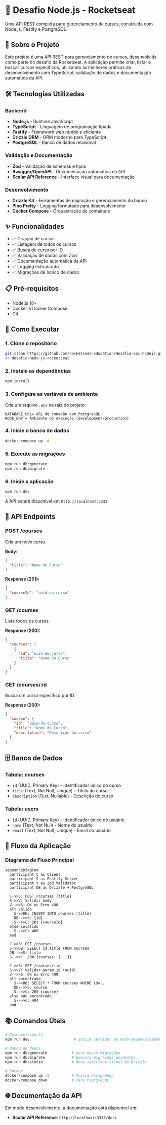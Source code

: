 # 🚀 Desafio Node.js - Rocketseat

Uma API REST completa para gerenciamento de cursos, construída com Node.js, Fastify e PostgreSQL.

## 🎯 Sobre o Projeto

Este projeto é uma API REST para gerenciamento de cursos, desenvolvida como parte do desafio da Rocketseat. A aplicação permite criar, listar e buscar cursos específicos, utilizando as melhores práticas de desenvolvimento com TypeScript, validação de dados e documentação automática da API.

## 🛠️ Tecnologias Utilizadas

### Backend
- **Node.js** - Runtime JavaScript
- **TypeScript** - Linguagem de programação tipada
- **Fastify** - Framework web rápido e eficiente
- **Drizzle ORM** - ORM moderno para TypeScript
- **PostgreSQL** - Banco de dados relacional

### Validação e Documentação
- **Zod** - Validação de schemas e tipos
- **Swagger/OpenAPI** - Documentação automática da API
- **Scalar API Reference** - Interface visual para documentação

### Desenvolvimento
- **Drizzle Kit** - Ferramentas de migração e gerenciamento do banco
- **Pino Pretty** - Logging formatado para desenvolvimento
- **Docker Compose** - Orquestração de containers

## ✨ Funcionalidades

- ✅ Criação de cursos
- ✅ Listagem de todos os cursos
- ✅ Busca de curso por ID
- ✅ Validação de dados com Zod
- ✅ Documentação automática da API
- ✅ Logging estruturado
- ✅ Migrações de banco de dados

## 📋 Pré-requisitos

- Node.js 18+ 
- Docker e Docker Compose
- Git

## 🚀 Como Executar

### 1. Clone o repositório
```bash
git clone https://github.com/rocketseat-education/desafio-api-nodejs.git
cd desafio-node-js-rocketseat
```

### 2. Instale as dependências
```bash
npm install
```

### 3. Configure as variáveis de ambiente
Crie um arquivo `.env` na raiz do projeto:
```env
DATABASE_URL= URL de conexão com PostgreSQL
NODE_ENV = Ambiente de execução (development/production)
```

### 4. Inicie o banco de dados
```bash
docker-compose up -d
```

### 5. Execute as migrações
```bash
npm run db:generate
npm run db:migrate
```

### 6. Inicie a aplicação
```bash
npm run dev
```

A API estará disponível em `http://localhost:3333`

## 🔌 API Endpoints

### POST /courses
Cria um novo curso.

**Body:**
```json
{
  "title": "Nome do Curso"
}
```

**Response (201):**
```json
{
  "courseId": "uuid-do-curso"
}
```

### GET /courses
Lista todos os cursos.

**Response (200):**
```json
{
  "courses": [
    {
      "id": "uuid-do-curso",
      "title": "Nome do Curso"
    }
  ]
}
```

### GET /courses/:id
Busca um curso específico por ID.

**Response (200):**
```json
{
  "course": {
    "id": "uuid-do-curso",
    "title": "Nome do Curso",
    "description": "Descrição do curso"
  }
}
```

## 🗄️ Banco de Dados

### Tabela: courses
- `id` (UUID, Primary Key) - Identificador único do curso
- `title` (Text, Not Null, Unique) - Título do curso
- `description` (Text, Nullable) - Descrição do curso

### Tabela: users
- `id` (UUID, Primary Key) - Identificador único do usuário
- `name` (Text, Not Null) - Nome do usuário
- `email` (Text, Not Null, Unique) - Email do usuário


## 🔄 Fluxo da Aplicação

### Diagrama de Fluxo Principal

```mermaid
sequenceDiagram
  participant C as Client
  participant S as Fastify Server
  participant V as Zod Validator
  participant DB as Drizzle + PostgreSQL

  C->>S: POST /courses {title}
  S->>V: Validar body
  V-->>S: OK ou Erro 400
  alt válido
    S->>DB: INSERT INTO courses (title)
    DB-->>S: {id}
    S-->>C: 201 {courseId}
  else inválido
    S-->>C: 400
  end

  C->>S: GET /courses
  S->>DB: SELECT id,title FROM courses
  DB-->>S: lista
  S-->>C: 200 {courses: [...]} 

  C->>S: GET /courses/:id
  S->>V: Validar param id (uuid)
  V-->>S: OK ou Erro 400
  alt encontrado
    S->>DB: SELECT * FROM courses WHERE id=...
    DB-->>S: course
    S-->>C: 200 {course}
  else não encontrado
    S-->>C: 404
  end
```

## 📚 Comandos Úteis

```bash
# Desenvolvimento
npm run dev                    # Inicia servidor em modo desenvolvimento

# Banco de dados
npm run db:generate           # Gera novas migrações
npm run db:migrate            # Executa migrações pendentes
npm run db:studio             # Abre interface visual do Drizzle

# Docker
docker-compose up -d          # Inicia PostgreSQL
docker-compose down           # Para PostgreSQL
```

## 🌐 Documentação da API

Em modo desenvolvimento, a documentação está disponível em:
- **Scalar API Reference**: `http://localhost:3333/docs`


